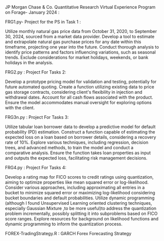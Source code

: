 JP Morgan Chase & Co. Quantitative Research Virtual Experience Program on Forage- January 2024 :

FRG1.py- Project for the PS in Task 1 :

Utilize monthly natural gas price data from October 31, 2020, to September 30, 2024, sourced from a market data provider.
Develop a tool to estimate and extrapolate natural gas purchase prices for any date within this timeframe, projecting one year into the future.
Conduct thorough analysis to identify price patterns and factors influencing variations, such as seasonal trends.
Exclude considerations for market holidays, weekends, or bank holidays in the analysis.

FRG2.py : Project For Tasks 2:

Develop a prototype pricing model for validation and testing, potentially for future automated quoting.
Create a function utilizing existing data to price gas storage contracts, considering client's flexibility in injection and withdrawal dates.
Account for all cash flows associated with the product.
Ensure the model accommodates manual oversight for exploring options with the client.

FRG3n.py : Project For Tasks 3:

Utilize tabular loan borrower data to develop a predictive model for default probability (PD) estimation.
Construct a function capable of estimating the expected loss on a loan based on borrower details, considering a recovery rate of 10%.
Explore various techniques, including regression, decision trees, and advanced methods, to train the model and conduct a comparative analysis.
Ensure the function takes loan properties as input and outputs the expected loss, facilitating risk management decisions.

FRG4.py : Project For Tasks 4:

Develop a rating map for FICO scores to credit ratings using quantization, aiming to optimize properties like mean squared error or log-likelihood.
Consider various approaches, including approximating all entries in a bucket to minimize squared error or maximizing log-likelihood considering bucket boundaries and default probabilities.
Utilize dynamic programming (although I found Unsupervised Learning oriented clustering techniques, especially Gaussian Mixture ,to be more useful)to address the quantization problem incrementally, possibly splitting it into subproblems based on FICO score ranges.
Explore resources for background on likelihood functions and dynamic programming to inform the quantization process.

FOREX-TradingStrategy.R : GARCH Forex Forecasting Strategy
